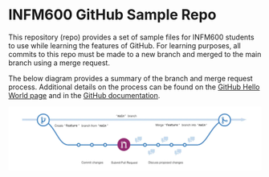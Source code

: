 # INFM600 GitHub Sample Repo

This repository (repo) provides a set of sample files for INFM600 students to use while learning the features of GitHub. For learning purposes, all commits to this repo must be made to a new branch and merged to the main branch using a merge request.

The below diagram provides a summary of the branch and merge request process. Additional details on the process can be found on the [GitHub Hello World page](https://docs.github.com/en/get-started/start-your-journey/hello-world) and in the [GitHub documentation](https://docs.github.com/en/pull-requests/collaborating-with-pull-requests/proposing-changes-to-your-work-with-pull-requests/about-branches).

![Image showing the GitHub branching and merge request process.](/assets/branching.png)
